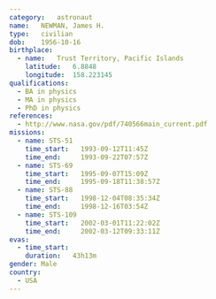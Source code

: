 ```yaml
---
category:	astronaut
name:	NEWMAN, James H.
type:	civilian
dob:	1956-10-16
birthplace:
  - name:	Trust Territory, Pacific Islands
    latitude:	6.8848
    longitude:	158.223145
qualifications:
  - BA in physics
  - MA in physics
  - PhD in physics
references:
  - http://www.nasa.gov/pdf/740566main_current.pdf
missions:
  - name: STS-51
    time_start:   1993-09-12T11:45Z
    time_end:     1993-09-22T07:57Z
  - name: STS-69
    time_start:   1995-09-07T15:09Z
    time_end:     1995-09-18T11:38:57Z
  - name: STS-88
    time_start:   1998-12-04T08:35:34Z
    time_end:     1998-12-16T03:54Z
  - name: STS-109
    time_start:   2002-03-01T11:22:02Z
    time_end:     2002-03-12T09:33:11Z
evas:
  - time_start: 
    duration:   43h13m
gender:	Male
country:
  - USA
---
```


